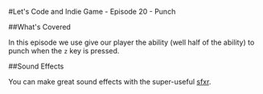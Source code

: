 #Let's Code and Indie Game - Episode 20 - Punch

##What's Covered

In this episode we use give our player the ability (well half of the ability) to punch when the `z` key is pressed.

##Sound Effects

You can make great sound effects with the super-useful [sfxr](http://www.drpetter.se/project_sfxr.html).

